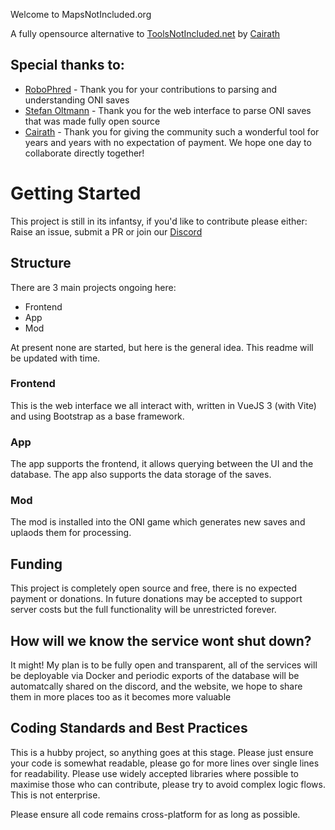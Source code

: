 Welcome to MapsNotIncluded.org

A fully opensource alternative to [ToolsNotIncluded.net](ToolsNotIncluded.net) by [Cairath](https://github.com/Cairath)


## Special thanks to: 
 - [RoboPhred](https://github.com/RoboPhred/oni-save-parser#readme) - Thank you for your  contributions to parsing and understanding ONI saves
 - [Stefan Oltmann](https://stefan-oltmann.de) - Thank you for the web interface to parse ONI saves that was made fully open source
 - [Cairath](https://github.com/Cairath) - Thank you for giving the community such a wonderful tool for years and years with no expectation of payment. We hope one day to collaborate directly together!

# Getting Started

This project is still in its infantsy, if you'd like to contribute please either: Raise an issue, submit a PR or join our [Discord](https://discord.gg/3vhCpp6PNq)

## Structure
There are 3 main projects ongoing here: 
 - Frontend
 - App
 - Mod

 At present none are started, but here is the general idea. This readme will be updated with time.

### Frontend
This is the web interface we all interact with, written in VueJS 3 (with Vite) and using Bootstrap as a base framework. 

### App
The app supports the frontend, it allows querying between the UI and the database. The app also supports the data storage of the saves.

### Mod
The mod is installed into the ONI game which generates new saves and uplaods them for processing. 


## Funding 
This project is completely open source and free, there is no expected payment or donations. In future donations may be accepted to support server costs but the full functionality will be unrestricted forever. 

## How will we know the service wont shut down?
It might! My plan is to be fully open and transparent, all of the services will be deployable via Docker and periodic exports of the database will be automatcally shared on the discord, and the website, we hope to share them in more places too as it becomes more valuable

## Coding Standards and Best Practices
This is a hubby project, so anything goes at this stage. Please just ensure your code is somewhat readable, please go for more lines over single lines for readability. Please use widely accepted libraries where possible to maximise those who can contribute, please try to avoid complex logic flows. This is not enterprise. 

Please ensure all code remains cross-platform for as long as possible. 